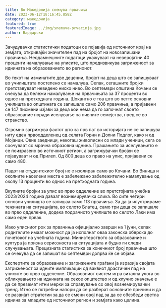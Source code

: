 ```yaml
---
title: Во Македонија снемува првачиња
date: 2023-06-12T18:16:45.858Z
category: македонија
featured: true
featuredImage: ../img/snemuva-prvacinja.jpg
author: Вардарски
---
```

Зачудувачки статистички податоци се појавија од источниот крај на земјата, откривајќи значителен пад на бројот на новозапишани првачиња. Неодамнешните податоци укажуваат на неверојатни 40 проценти намалување на уписите, што предизвикува загриженост за иднината на образованието во регионот.

Во текот на изминатите две децении, бројот на деца што се запишуваат во училиштата постепено се намалува. Сепак, сегашните бројки претставуваат невидено ниско ниво. Во септември општина Кочани се очекува да бележи намалување на првачињата за 37 проценти во однос на претходната година. Шокантно е тоа што во петте основни училишта во општината се запишале само 206 првачиња, а пријавени се 147 писмени изјави за деца кои нема да го започнат своето образование поради иселување на нивните семејства, пред се во странство.

Огромно загрижува фактот што за прв пат во историјата не се запишува ниту еден првоодделенец од селата Горни и Долни Подлог, како и од Мојанци. Овие заедници, некогаш живописни со млади ученици, сега се соочуваат со мрачна образовна иднина. Прашањето за иселувањето е се поизразено во источниот регион, а загрижувачки бројки се појавуваат и од Прилеп. Од 800 деца со право на упис, пријавени се само 480.

Падот на студентскиот број не е изолиран само во Кочани. Во Виница и околните населени места е забележано забележително намалување од околу 13 проценти во однос на претходната година.

Вкупните бројки за упис во прво одделение во претстојната учебна 2023/2024 година даваат вознемирувачка слика. Во сите четири основни училишта се запишаа само 113 првачиња. За да ја илустрираме тежината на ситуацијата, во селото Блатец, само три деца се запишале во прво одделение, додека подрачното училиште во селото Лаки има само еден првак.

Иако уписниот рок за првачиња официјално заврши на 1 јуни, сепак родителите имаат можност да ја исполнат оваа законска обврска до почетокот на учебната година. Министерството за образование и култура ја призна сериозноста на ситуацијата и будно ги следи случувањата. Прецизната статистика за конечниот број првачиња што се очекува да се запишат во септември допрва ќе се објави.

Експертите за образование и загрижените граѓани ја изразија својата загриженост за идните импликации од ваквиот драстичен пад на уписите во прво одделение. Образовниот систем игра витална улога во обликувањето на иднината на секое општество и од клучно значење е да се преземат итни мерки за справување со овој вознемирувачки тренд. Итно се потребни напори да се разберат основните причини и да се развијат стратегии за да се смени овој пад за да се обезбеди светла иднина за младите од источниот регион и земјата како целина.